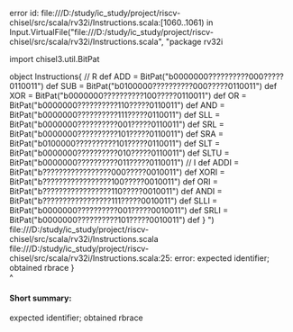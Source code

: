 error id: file:///D:/study/ic_study/project/riscv-chisel/src/scala/rv32i/Instructions.scala:[1060..1061) in Input.VirtualFile("file:///D:/study/ic_study/project/riscv-chisel/src/scala/rv32i/Instructions.scala", "package rv32i

import chisel3.util.BitPat

object Instructions{
    // R
    def ADD  = BitPat("b0000000??????????000?????0110011") 
    def SUB  = BitPat("b0100000??????????000?????0110011")
    def XOR  = BitPat("b0000000??????????100?????0110011")
    def OR   = BitPat("b0000000??????????110?????0110011")
    def AND  = BitPat("b0000000??????????111?????0110011")
    def SLL  = BitPat("b0000000??????????001?????0110011")
    def SRL  = BitPat("b0000000??????????101?????0110011")
    def SRA  = BitPat("b0100000??????????101?????0110011")
    def SLT  = BitPat("b0000000??????????010?????0110011")
    def SLTU = BitPat("b0000000??????????011?????0110011")
    // I
    def ADDI = BitPat("b?????????????????000?????0010011")
    def XORI = BitPat("b?????????????????100?????0010011")
    def ORI  = BitPat("b?????????????????110?????0010011")
    def ANDI = BitPat("b?????????????????111?????0010011")
    def SLLI = BitPat("b0000000??????????001?????0010011")
    def SRLI = BitPat("b0000000??????????101?????0010011")
    def 
}   ")
file:///D:/study/ic_study/project/riscv-chisel/src/scala/rv32i/Instructions.scala
file:///D:/study/ic_study/project/riscv-chisel/src/scala/rv32i/Instructions.scala:25: error: expected identifier; obtained rbrace
}   
^
#### Short summary: 

expected identifier; obtained rbrace